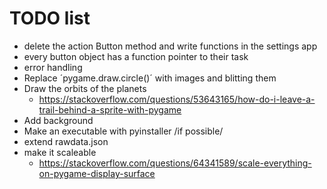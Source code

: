 # TODO list

- delete the action Button method and write functions in the settings app
- every button object has a function pointer to their task
- error handling
- Replace ´pygame.draw.circle()´ with images and blitting them
- Draw the orbits of the planets
  - <https://stackoverflow.com/questions/53643165/how-do-i-leave-a-trail-behind-a-sprite-with-pygame>
- Add background
- Make an executable with pyinstaller /if possible/
- extend rawdata.json
- make it scaleable
  - <https://stackoverflow.com/questions/64341589/scale-everything-on-pygame-display-surface>
